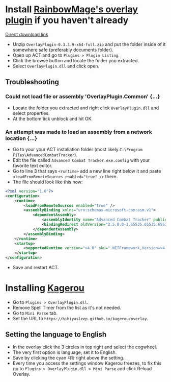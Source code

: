 # Install [RainbowMage's overlay plugin](https://github.com/RainbowMage/OverlayPlugin) if you haven't already
[Direct download link](https://github.com/RainbowMage/OverlayPlugin/releases/download/0.3.3.9/OverlayPlugin-0.3.3.9-x64-full.zip)
- Unzip `OverlayPlugin-0.3.3.9-x64-full.zip` and put the folder inside of it somewhere safe (preferably documents folder).
- Open up ACT and go to `Plugins > Plugin Listing`.
- Click the browse button and locate the folder you extracted.
- Select `OverlayPlugin.dll` and click open.

## Troubleshooting

### Could not load file or assembly 'OverlayPlugin.Common' {...}
- Locate the folder you extracted and right click `OverlayPlugin.dll` and select properties.
- At the bottom tick unblock and hit OK.

### An attempt was made to load an assembly from a network location {...}
- Go to your your ACT installation folder (most likely `C:\Program Files\AdvancedCombatTracker`).
- Edit the file called `Advanced Combat Tracker.exe.config` with your favorite text editor.
- Go to line 3 that says `<runtime>` add a new line right below it and paste `<loadFromRemoteSources enabled="true" />` there.
- The file should look like this now:
```XML
<?xml version="1.0"?>
<configuration>
	<runtime>
		<loadFromRemoteSources enabled="true" />
		<assemblyBinding xmlns="urn:schemas-microsoft-com:asm.v1">
			<dependentAssembly>
				<assemblyIdentity name="Advanced Combat Tracker" publicKeyToken="a946b61e93d97868" culture="neutral"/>
				<bindingRedirect oldVersion="2.5.0.0-3.65535.65535.65535" newVersion="3.3.0.254"/>
			</dependentAssembly>
		</assemblyBinding>
	</runtime>
	<startup>
		<supportedRuntime version="v4.0" sku=".NETFramework,Version=v4.0,Profile=Client"/>
	</startup>
</configuration>
```
- Save and restart ACT.

# Installing [Kagerou](https://github.com/hibiyasleep/kagerou)
- Go to `Plugins > OverlayPlugin.dll`.
- Remove Spell Timer from the list as it's not needed.
- Go to `Mini Parse` tab.
- Set the URL to `https://hibiyasleep.github.io/kagerou/overlay`.

## Setting the language to English
- In the overlay click the 3 circles in top right and select the cogwheel.
- The very first option is language, set it to English.
- Save by clicking the cyan `저장` right above the setting.
- Every time you access the settings window Kagerou freezes, to fix this go to `Plugins > OverlayPlugin.dll > Mini Parse` and click Reload Overlay.
